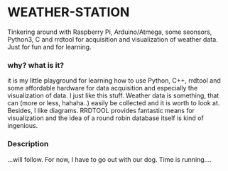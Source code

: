 # WEATHER-STATION
Tinkering around with Raspberry Pi, Arduino/Atmega, some seonsors, Python3, C and rrdtool for acquisition and visualization of weather data. Just for fun and for learning.
### why? what is it?
it is my little playground for learning how to use Python, C++, rrdtool and some affordable hardware for data acquisition and especially the visualization of data. I just like this stuff. Weather data is something, that can (more or less, hahaha..) easily be collected and it is worth to look at. Besides, I like diagrams. RRDTOOL provides fantastic means for visualization and the idea of a round robin database itself is kind of ingenious.
### Description
...will follow. For now, I have to go out with our dog. Time is running....
